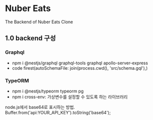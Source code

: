 # Nuber Eats

The Backend of Nuber Eats Clone

## 1.0 backend 구성

### Graphql

- npm i @nestjs/graphql graphql-tools graphql apollo-server-express
- code firest(autoSchemaFile: join(process.cwd(), 'src/schema.gql'),)

### TypeORM

- npm i @nestjs/typeorm typeorm pg
- npm i cross-env: 가상변수를 설정할 수 있도록 하는 라이브러리


node.js에서 base64로 표시하는 방법.
Buffer.from('api:YOUR_API_KEY').toString('base64');
